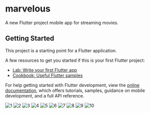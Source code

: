 # marvelous

A new Flutter project mobile app for streaming movies.

## Getting Started

This project is a starting point for a Flutter application.

A few resources to get you started if this is your first Flutter project:

- [Lab: Write your first Flutter app](https://docs.flutter.dev/get-started/codelab)
- [Cookbook: Useful Flutter samples](https://docs.flutter.dev/cookbook)

For help getting started with Flutter development, view the
[online documentation](https://docs.flutter.dev/), which offers tutorials,
samples, guidance on mobile development, and a full API reference.

![1](https://user-images.githubusercontent.com/69806532/185982664-84c1f237-cc82-4406-9f55-e6c3369fd162.jpg)
![2](https://user-images.githubusercontent.com/69806532/185982984-ce4211ce-9719-420e-a804-65f4f3a2b247.jpg)
![3](https://user-images.githubusercontent.com/69806532/185983374-b9db8fce-daae-402c-a59b-a5244a893079.jpg)
![4](https://user-images.githubusercontent.com/69806532/185983553-55c1608e-978b-44c8-9907-848df977fef4.jpg)
![5](https://user-images.githubusercontent.com/69806532/185983718-612477b0-a32f-4773-ad05-8f82070813a1.jpg)
![6](https://user-images.githubusercontent.com/69806532/185984014-4008427b-abde-4f2e-b5b9-0fea5066f56d.jpg)
![7](https://user-images.githubusercontent.com/69806532/185984190-e460a25e-071e-4299-a404-1cbd905f0fc9.jpg)
![8](https://user-images.githubusercontent.com/69806532/185984407-ae33d119-8ae2-4818-99d9-a5a088372875.jpg)
![9](https://user-images.githubusercontent.com/69806532/185984624-d7faee07-6192-46c8-9239-f4772ec2afe4.jpg)
![10](https://user-images.githubusercontent.com/69806532/185984827-771598f9-39dc-436f-9457-05eeedcd9fd1.jpg)







